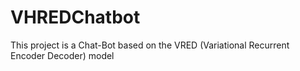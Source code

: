 # VHREDChatbot
This project is a Chat-Bot based on the VRED (Variational Recurrent Encoder Decoder) model
